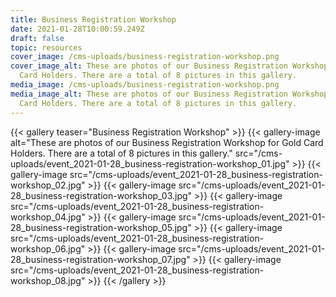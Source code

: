 ```yaml
---
title: Business Registration Workshop
date: 2021-01-28T10:00:59.249Z
draft: false
topic: resources
cover_image: /cms-uploads/business-registration-workshop.png
cover_image_alt: These are photos of our Business Registration Workshop for Gold
  Card Holders. There are a total of 8 pictures in this gallery.
media_image: /cms-uploads/business-registration-workshop.png
media_image_alt: These are photos of our Business Registration Workshop for Gold
  Card Holders. There are a total of 8 pictures in this gallery.
---
```



{{< gallery teaser="Business Registration Workshop" >}}
{{< gallery-image alt="These are photos of our Business Registration Workshop for Gold Card Holders. There are a total of 8 pictures in this gallery." src="/cms-uploads/event_2021-01-28_business-registration-workshop_01.jpg" >}}
{{< gallery-image src="/cms-uploads/event_2021-01-28_business-registration-workshop_02.jpg" >}}
{{< gallery-image src="/cms-uploads/event_2021-01-28_business-registration-workshop_03.jpg" >}}
{{< gallery-image src="/cms-uploads/event_2021-01-28_business-registration-workshop_04.jpg" >}}
{{< gallery-image src="/cms-uploads/event_2021-01-28_business-registration-workshop_05.jpg" >}}
{{< gallery-image src="/cms-uploads/event_2021-01-28_business-registration-workshop_06.jpg" >}}
{{< gallery-image src="/cms-uploads/event_2021-01-28_business-registration-workshop_07.jpg" >}}
{{< gallery-image src="/cms-uploads/event_2021-01-28_business-registration-workshop_08.jpg" >}}
{{< /gallery >}}